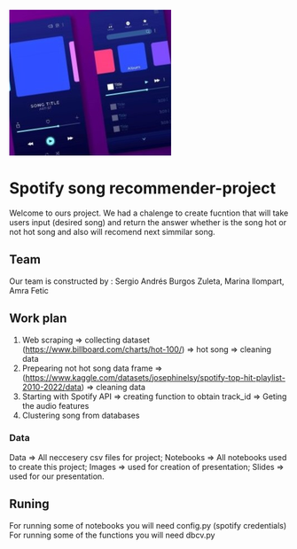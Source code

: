 
![Spotify](Images/spoty1.jpg)
# Spotify song recommender-project
Welcome to ours project.
 We had a chalenge to create fucntion that will take users input (desired song) and return the answer whether is the song hot or not hot song and  also will recomend next simmilar song. 



## Team 
  Our team is constructed by :
      Sergio Andrés Burgos Zuleta,
      Marina llompart,
      Amra Fetic 
 



## Work plan 
 1. Web scraping 	=> collecting dataset (https://www.billboard.com/charts/hot-100/) 	=> hot song 	=> cleaning data
 2. Prepearing not hot song data frame 	=>	(https://www.kaggle.com/datasets/josephinelsy/spotify-top-hit-playlist-2010-2022/data) 	=> 	cleaning data
 3. Starting with Spotify API 	=> 	creating function to obtain track_id 	=> 	Geting the audio features 
 4. Clustering song from databases


### Data
 Data 		=> All neccesery csv files for project;
 Notebooks 	=> All notebooks used to create this project;
 Images 	=> used for creation of presentation;
 Slides  	=> used for our presentation.


## Runing
  For running some of notebooks you will need config.py (spotify credentials)
  For running some of the functions you will need dbcv.py